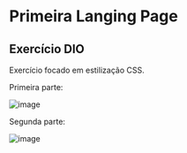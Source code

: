 # Primeira Langing Page

## Exercício DIO

Exercício focado em estilização CSS.

 <p>Primeira parte:</p>

![image](https://github.com/HebertDias/first-project-dio/assets/160187189/1dca56bd-5604-4e5c-ab66-58124b6c972e)

 <p> Segunda parte:</p>

![image](https://github.com/HebertDias/first-project-dio/assets/160187189/dff2546a-cb73-4939-a1c1-57f1e5cf3b6b)

